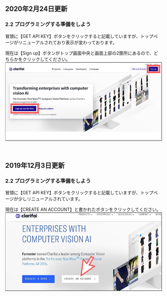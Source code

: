 ## 2020年2月24日更新

### 2.2 プログラミングする準備をしよう

冒頭に【GET API KEY】ボタンをクリックすると記載していますが、トップページがリニューアルされており表示が変わっております。

現在は【Sign up】ボタンがトップ画面中央と画面上部の2箇所にあるので、どちらかをクリックしてください。
![](https://github.com/webhacck/techbooks/blob/master/machine-learning-with-javascript/Chapter2/image/1_ver2.png)

<br>

## 2019年12月3日更新

### 2.2 プログラミングする準備をしよう

冒頭に【GET API KEY】ボタンをクリックすると記載していますが、トップページが少しリニューアルされています。

現在は【CREATE AN ACCOUNT】と書かれたボタンをクリックしてください。
![](https://github.com/webhacck/techbooks/blob/master/machine-learning-with-javascript/Chapter2/image/1.jpg)
